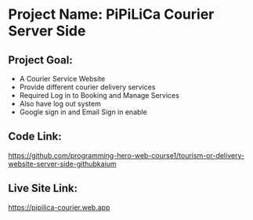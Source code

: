 # Project Name: PiPiLiCa Courier Server Side

## Project Goal:
* A Courier Service Website
* Provide different courier delivery services
* Required Log in to Booking and Manage Services
* Also have log out system
* Google sign in and Email Sign in enable

## Code Link:
https://github.com/programming-hero-web-course1/tourism-or-delivery-website-server-side-githubkaium

## Live Site Link:
https://pipilica-courier.web.app